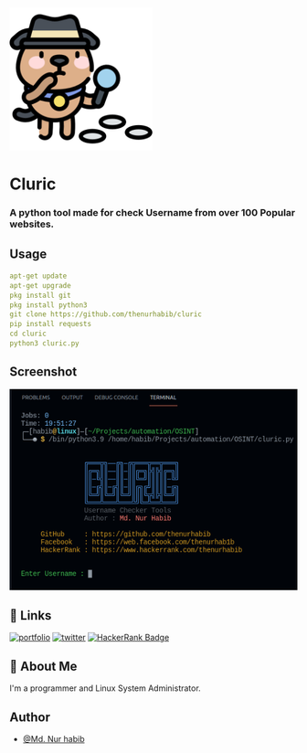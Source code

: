 
<img src="./dog.png" width="250px">


# Cluric

### A python tool made for check Username from over 100 Popular websites.


## Usage
 ```yaml
apt-get update
apt-get upgrade
pkg install git
pkg install python3
git clone https://github.com/thenurhabib/cluric
pip install requests
cd cluric
python3 cluric.py
```



## Screenshot

![App Screenshot](./ss.png)


## 🔗 Links
[![portfolio](https://img.shields.io/badge/my_portfolio-000?style=for-the-badge&logo=ko-fi&logoColor=white)](https://www.nurhabib.ml/)
[![twitter](https://img.shields.io/badge/twitter-1DA1F2?style=for-the-badge&logo=twitter&logoColor=white)](https://twitter.com/mdnurhabib)
[![HackerRank Badge](https://img.shields.io/badge/-Hackerrank-2EC866?style=for-the-badge&logo=HackerRank&logoColor=whitelogo=twitter&logoColor=white&link=https://hackerRank.com/thenurhabib)](https://hackerrank.com/thenurhabib)

## 🚀 About Me
I'm a programmer and Linux System Administrator.


## Author

- [@Md. Nur habib](https://www.github.com/thenurhabib)

